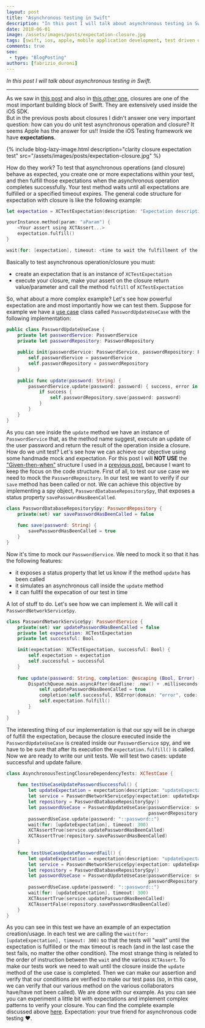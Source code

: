 ```yaml
---
layout: post
title: "Asynchronous testing in Swift"
description: "In this post I will talk about asynchronous testing in Swift."
date: 2018-06-01
image: /assets/images/posts/expectation-closure.jpg
tags: [swift, ios, apple, mobile application development, test driven development]
comments: true
seo:
 - type: "BlogPosting"
authors: [fabrizio_duroni] 
---
```


*In this post I will talk about asynchronous testing in Swift.*

---

As we saw in [this post](/2017/06/02/swift-closure-syntax.html "what are closure") and also
 in [this other one](/2017/06/14/swift-closure-demystifying-autoclosure-escaping.html "autoclose and escaping"), closures are one of the most important building block of Swift. They are extensively used inside the iOS SDK.  
But in the previous posts about closures I didn't answer one very important question: how can you do unit test 
asynchronous operation and closure? It seems Apple has the answer for us!! Inside the iOS Testing framework we have 
**expectations**.

{% include blog-lazy-image.html description="clarity closure expectation test" src="/assets/images/posts/expectation-closure.jpg" %}

How do they work? To test that asynchronous operations (and closure) behave as expected, you create one or more 
expectations within your test, and then fulfill those expectations when the asynchronous operation completes 
successfully. Your test method waits until all expectations are fulfilled or a specified timeout expires. 
The general code structure for expectation with closure is like the following example:

```swift
let expectation = XCTestExpectation(description: "Expectation description")

yourInstance.method(param: "aParam") {
    <Your assert using XCTAssert...>
    expectation.fulfill()
}

wait(for: [expectation], timeout: <time to wait the fulfillment of the expecation>)
```

Basically to test asynchronous operation/closure you must:

* create an expectation that is an instance of `XCTestExpectation`
* execute your closure, make your assert on the closure return value/parameter and call the method `fulfill` of 
`XCTestExpectation`

So, what about a more complex example? Let's see how powerful expectation are and most importantly how we can test them.
Suppose for example we have a [use case](https://en.wikipedia.org/wiki/Use_case "use case") class called 
`PasswordUpdateUseCase` with the following implementation:

```swift
public class PasswordUpdateUseCase {
    private let passwordService: PasswordService
    private let passwordRepository: PasswordRepository
    
    public init(passwordService: PasswordService, passwordRepository: PasswordRepository) {
        self.passwordService = passwordService
        self.passwordRepository = passwordRepository
    }
    
    public func update(password: String) {
        passwordService.update(password: password) { success, error in
            if success {
                self.passwordRepository.save(password: password)
            }
        }
    }
}
```

As you can see inside the `update` method we have an instance of `PasswordService` that, as the method name suggest, 
execute an update of the user password and return the result of the operation inside a closure. How do we unit test? 
Let's see how we can achieve our objective using some handmade mock and expectation. For this post I will **NOT USE**
 the  ["Given-then-when"](https://en.wikipedia.org/wiki/Given-When-Then "Given-then-when") structure I used in 
 a [previous post](/2017/08/11/model-view-presenter-architecture-ios-swift-unit-test.html), because I want to keep 
 the focus on the code structure.
First of all, to test our use case we need to mock the `PasswordRepository`. In our test we want to verify 
if our `save` method has been called or not. We can achieve this objective by implementing a spy object, 
`PasswordDatabaseRepositorySpy`, that exposes a status property `savePasswordHasBeenCalled`.

```swift
class PasswordDatabaseRepositorySpy: PasswordRepository {
    private(set) var savePasswordHasBeenCalled = false
    
    func save(password: String) {
        savePasswordHasBeenCalled = true
    }
}
```

Now it's time to mock our `PasswordService`. We need to mock it so that it has the following features:

* it exposes a status property that let us know if the method `update` has been called
* it simulates an asynchronous call inside the `update` method
* it can fullfil the expecation of our test in time

A lot of stuff to do. Let's see how we can implement it. We will call it `PasswordNetworkServiceSpy`.

```swift
class PasswordNetworkServiceSpy: PasswordService {
    private(set) var updatePasswordHasBeenCalled = false
    private let expectation: XCTestExpectation
    private let successful: Bool

    init(expectation: XCTestExpectation, successful: Bool) {
        self.expectation = expectation
        self.successful = successful
    }
    
    func update(password: String, completion: @escaping (Bool, Error) -> ()) {
        DispatchQueue.main.asyncAfter(deadline: .now() + .milliseconds(200)) {
            self.updatePasswordHasBeenCalled = true
            completion(self.successful, NSError(domain: "error", code: -1, userInfo: nil))
            self.expectation.fulfill()
        }
    }
}
```

The interesting thing of our implementation is that our spy will be in charge of fulfill the expectation, because the
 closure executed inside the `PasswordUpdateUseCase` is created inside our `PasswordService` spy, and we have to be 
 sure that after its execution the `expectation.fulfill()` is called.  
Now we are ready to write our unit tests. We will test two cases: update successful and update failure.  

```swift
class AsynchronousTestingClosureDependencyTests: XCTestCase {
    
    func testUseCaseUpdatePasswordSuccessful() {
        let updateExpectation = expectation(description: "updateExpectation")
        let service = PasswordNetworkServiceSpy(expectation: updateExpectation, successful: true)
        let repository = PasswordDatabaseRepositorySpy()
        let passwordUseCase = PasswordUpdateUseCase(passwordService: service,
                                                    passwordRepository: repository)
        passwordUseCase.update(password: "::password::")
        wait(for: [updateExpectation], timeout: 300)
        XCTAssertTrue(service.updatePasswordHasBeenCalled)
        XCTAssertTrue(repository.savePasswordHasBeenCalled)
    }
    
    func testUseCaseUpdatePasswordFail() {
        let updateExpectation = expectation(description: "updateExpectation")
        let service = PasswordNetworkServiceSpy(expectation: updateExpectation, successful: false)
        let repository = PasswordDatabaseRepositorySpy()
        let passwordUseCase = PasswordUpdateUseCase(passwordService: service,
                                                    passwordRepository: repository)
        passwordUseCase.update(password: "::password::")
        wait(for: [updateExpectation], timeout: 300)
        XCTAssertTrue(service.updatePasswordHasBeenCalled)
        XCTAssertFalse(repository.savePasswordHasBeenCalled)
    }
}
```

As you can see in this test we have an example of an expectation creation/usage. In each test we are calling the 
`wait(for: [updateExpectation], timeout: 300)` so that the tests will "wait" until the expectation is fulfilled or the 
max timeout is reach (and in the last case the test fails, no matter the other condition). The most strange thing is 
related to the order of instruction between the `wait` and the various `XCTAssert`. To make our tests work we need 
to wait until the closure inside the `update` method of the use case is completed. Then we can make our assertion 
and verify that our conditions are verified to make our test pass (so, in this case, we can verify that our various 
method on the various collaborators have/have not been called).
We are done with our example. As you can see you can experiment a little bit with expectations and implement
 complex patterns to verify your closure. You can find the complete example
  discussed above [here](https://github.com/chicio/Asynchronous-Testing-Closure-Dependency "asynchronous operation swift example").
Expectation: your true friend for asynchronous code testing :heart:.
